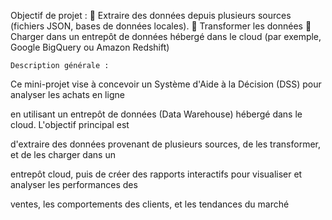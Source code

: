 Objectif de projet : 
	Extraire des données depuis plusieurs sources (fichiers JSON, bases de données locales).
	Transformer les données
	Charger dans un entrepôt de données hébergé dans le cloud (par exemple, Google BigQuery ou Amazon Redshift)


	Description générale :
 Ce mini-projet vise à concevoir un Système d'Aide à la Décision (DSS) pour analyser les achats en ligne 

en utilisant un entrepôt de données (Data Warehouse) hébergé dans le cloud. L'objectif principal est 

d'extraire des données provenant de plusieurs sources, de les transformer, et de les charger dans un 

entrepôt cloud, puis de créer des rapports interactifs pour visualiser et analyser les performances des 

ventes, les comportements des clients, et les tendances du marché

